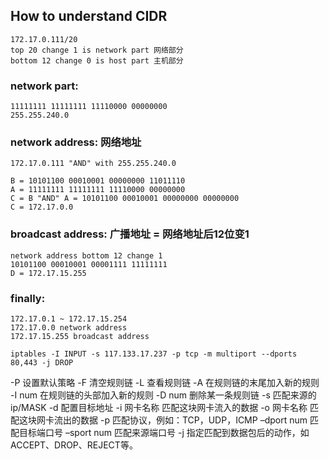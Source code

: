 ## How to understand CIDR
```
172.17.0.111/20
top 20 change 1 is network part 网络部分
bottom 12 change 0 is host part 主机部分
```

### network part: 

```
11111111 11111111 11110000 00000000
255.255.240.0
```
### network address: 网络地址
```
172.17.0.111 "AND" with 255.255.240.0

B = 10101100 00010001 00000000 11011110
A = 11111111 11111111 11110000 00000000
C = B "AND" A = 10101100 00010001 00000000 00000000
C = 172.17.0.0
```

### broadcast address: 广播地址 = 网络地址后12位变1
```
network address bottom 12 change 1 
10101100 00010001 00001111 11111111
D = 172.17.15.255
```
### finally: 
```
172.17.0.1 ~ 172.17.15.254
172.17.0.0 network address
172.17.15.255 broadcast address

```

```shell
iptables -I INPUT -s 117.133.17.237 -p tcp -m multiport --dports 80,443 -j DROP
```

-P	设置默认策略
-F	清空规则链
-L	查看规则链
-A	在规则链的末尾加入新的规则
-I num	在规则链的头部加入新的规则
-D num	删除某一条规则链
-s	匹配来源的ip/MASK
-d	配置目标地址
-i 网卡名称	匹配这块网卡流入的数据
-o 网卡名称	匹配这块网卡流出的数据
-p	匹配协议，例如：TCP，UDP，ICMP
–dport num	匹配目标端口号
–sport num	匹配来源端口号
-j	指定匹配到数据包后的动作，如 ACCEPT、DROP、REJECT等。


